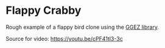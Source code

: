 # Flappy Crabby

Rough example of a flappy bird clone using the [GGEZ library](https://ggez.rs/).

Source for video: https://youtu.be/cPF41tl3-3c
